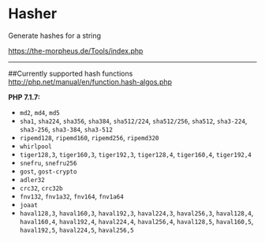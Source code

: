 # Hasher
 
Generate hashes for a string

https://the-morpheus.de/Tools/index.php
 
---
 
##Currently supported hash functions
http://php.net/manual/en/function.hash-algos.php

**PHP 7.1.7:**
- `md2`, `md4`, `md5`
- `sha1`, `sha224`, `sha356`, `sha384`, `sha512/224`, `sha512/256`, `sha512`, `sha3-224`, `sha3-256`, `sha3-384`, `sha3-512`
- `ripemd128`, `ripemd160`, `ripemd256`, `ripemd320`
- `whirlpool`
- `tiger128,3`, `tiger160,3`, `tiger192,3`, `tiger128,4`, `tiger160,4`, `tiger192,4`
- `snefru`, `snefru256`
- `gost`, `gost-crypto`
- `adler32`
- `crc32`, `crc32b`
- `fnv132`, `fnv1a32`, `fnv164`, `fnv1a64`
- `joaat`
- `haval128,3`, `haval160,3`, `haval192,3`, `haval224,3`, `haval256,3`, `haval128,4`, `haval160,4`, `haval192,4`, `haval224,4`, `haval256,4`, `haval128,5`, `haval160,5`, `haval192,5`, `haval224,5`, `haval256,5`